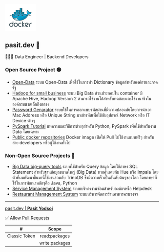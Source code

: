 [<img src="https://raw.githubusercontent.com/docker-library/docs/c350af05d3fac7b5c3f6327ac82fe4d990d8729c/docker/logo.png" width="100">](https://hub.docker.com/u/ezynook)
## pasit.dev 👋
👨🏼‍💻 Data Engineer | Backend Developers
### Open Source Project 🟢
* [Open-Data](https://github.com/ezynook/open-data) ระบบ Open-Data เพื่อใช้ในการทำ Dictionary ข้อมูลสำหรับองค์กรและภาครัฐ
* [Hadoop for small business](https://github.com/ezynook/docker-bigdata) ระบบ Big Data ส่วนประกอบใน container มี Apache Hive, Hadoop Version 2 สามารถใช้งานได้สำหรับทดสอบและใช้งานจริงในองค์กรขนาดเล็กถึงกลาง
* [Password Genarator](https://github.com/ezynook/password-center-php) ระบบใช้ในการออกแบบรหัสผ่านที่มีความปลอดภัยโดยการนำเอา Mac Address หรือ Unique String มาเข้ารหัสเพื่อใช้กับอุปกรณ์ Network หรือ IT Device ต่างๆ 
* [PySpark Tutorial](https://github.com/ezynook/pyspark) บทความและวิธีการต่างๆสำหรับ Python, PySpark เพื่อใช้สำหรับงาน Data โดยเฉพาะ
* [Public docker repositories](https://github.com/users/ezynook/packages/container/package/ezynook.github.io%2Fapp) Docker image เปิดให้ Pull ไปใช้งานแบบฟรีๆ สำหรับสาย developers หรือผู้ใช้งานทั่วไป
### Non-Open Source Projects 🔵
* [Big Data big-query tools](https://github.com/ezynook/bigdata-query-flask) ระบบใช้สำหรับ Query ข้อมูล โดยใช้ภาษา SQL Statement สำหรับฐานข้อมูลขนาดใหญ่ (Big Data) หากคุ้นเคยกับ Hue หรือ Impala โดยตัวที่ผมพัฒนาขึ้นมานี่ใช้งานร่วมกับ TrinoDB ซึ่งมีความเร็วเป็นอันดับต้นๆของโลก โดยภาษาที่ใช้ในการพัฒนาหลักๆคือ Java, Python
* [Service Management System](https://github.com/ezynook/service) ระบบบริหารงานซ่อมสำหรับองค์กรหรือ Helpdesk
* [Restaurant Management System](https://github.com/ezynook/ires) ระบบบริหารจัดการร้านอาหารครบวงจร

---
<u>pasit.dev | <strong>Pasit Yodsoi</strong></u>

[✅ Allow Pull Requests](https://github.com/settings/tokens)

| #        |      Scope          |
|----------|:-------------------:|
| Classic Token |  read:packages |
|          |    write:packages   |
